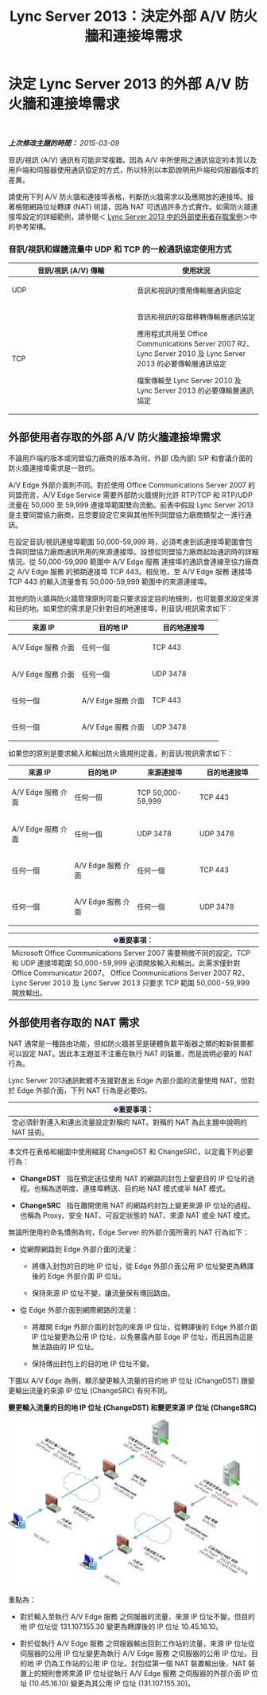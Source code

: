 ﻿---
title: Lync Server 2013：決定外部 A/V 防火牆和連接埠需求
TOCTitle: 決定外部 A/V 防火牆和連接埠需求
ms:assetid: 3b849dc7-175d-40d1-820d-80e6ade6d332
ms:mtpsurl: https://technet.microsoft.com/zh-tw/library/Gg425882(v=OCS.15)
ms:contentKeyID: 49290647
ms.date: 08/10/2015
mtps_version: v=OCS.15
ms.translationtype: HT
---

# 決定 Lync Server 2013 的外部 A/V 防火牆和連接埠需求

 

_**上次修改主題的時間：** 2015-03-09_

音訊/視訊 (A/V) 通訊有可能非常複雜。因為 A/V 中所使用之通訊協定的本質以及用戶端和伺服器使用通訊協定的方式，所以特別以本節說明用戶端和伺服器版本的差異。

請使用下列 A/V 防火牆和連接埠表格，判斷防火牆需求以及應開放的連接埠。接著檢閱網路位址轉譯 (NAT) 術語，因為 NAT 可透過許多方式實作。如需防火牆連接埠設定的詳細範例，請參閱＜ [Lync Server 2013 中的外部使用者存取案例](lync-server-2013-scenarios-for-external-user-access.md)＞中的參考架構。

### 音訊/視訊和媒體流量中 UDP 和 TCP 的一般通訊協定使用方式

<table>
<colgroup>
<col style="width: 50%" />
<col style="width: 50%" />
</colgroup>
<thead>
<tr class="header">
<th>音訊/視訊 (A/V) 傳輸</th>
<th>使用狀況</th>
</tr>
</thead>
<tbody>
<tr class="odd">
<td><p>UDP</p></td>
<td><p>音訊和視訊的慣用傳輸層通訊協定</p></td>
</tr>
<tr class="even">
<td><p>TCP</p></td>
<td><p>音訊和視訊的容錯移轉傳輸層通訊協定</p>
<p>應用程式共用至 Office Communications Server 2007 R2、 Lync Server 2010 及 Lync Server 2013 的必要傳輸層通訊協定</p>
<p>檔案傳輸至 Lync Server 2010 及 Lync Server 2013 的必要傳輸層通訊協定</p></td>
</tr>
</tbody>
</table>


## 外部使用者存取的外部 A/V 防火牆連接埠需求

不論用戶端的版本或同盟協力廠商的版本為何，外部 (及內部) SIP 和會議介面的防火牆連接埠需求是一致的。

A/V Edge 外部介面則不同。對於使用 Office Communications Server 2007 的同盟而言，A/V Edge Service 需要外部防火牆規則允許 RTP/TCP 和 RTP/UDP 流量在 50,000 至 59,999 連接埠範圍雙向流動。前表中假設 Lync Server 2013 是主要同盟協力廠商，且您要設定它來與其他所列同盟協力廠商類型之一進行通訊。

在設定音訊/視訊連接埠範圍 50,000-59,999 時，必須考慮到該連接埠範圍會包含與同盟協力廠商通訊所用的來源連接埠。設想從同盟協力廠商起始通訊時的詳細情況。從 50,000-59,999 範圍中 A/V Edge 服務 連接埠的通訊會連線至協力廠商之 A/V Edge 服務 的預期連接埠 TCP 443。相反地，至 A/V Edge 服務 連接埠 TCP 443 的輸入流量會有 50,000-59,999 範圍中的來源連接埠。

其他的防火牆與防火牆管理原則可能只要求設定目的地規則，也可能要求設定來源和目的地。如果您的需求是只針對目的地連接埠，則音訊/視訊需求如下︰


<table>
<colgroup>
<col style="width: 33%" />
<col style="width: 33%" />
<col style="width: 33%" />
</colgroup>
<thead>
<tr class="header">
<th>來源 IP</th>
<th>目的地 IP</th>
<th>目的地連接埠</th>
</tr>
</thead>
<tbody>
<tr class="odd">
<td><p>A/V Edge 服務 介面</p></td>
<td><p>任何一個</p></td>
<td><p>TCP 443</p></td>
</tr>
<tr class="even">
<td><p>A/V Edge 服務 介面</p></td>
<td><p>任何一個</p></td>
<td><p>UDP 3478</p></td>
</tr>
<tr class="odd">
<td><p>任何一個</p></td>
<td><p>A/V Edge 服務 介面</p></td>
<td><p>TCP 443</p></td>
</tr>
<tr class="even">
<td><p>任何一個</p></td>
<td><p>A/V Edge 服務 介面</p></td>
<td><p>UDP 3478</p></td>
</tr>
</tbody>
</table>


如果您的原則是要求輸入和輸出防火牆規則定義，則音訊/視訊需求如下︰


<table>
<colgroup>
<col style="width: 25%" />
<col style="width: 25%" />
<col style="width: 25%" />
<col style="width: 25%" />
</colgroup>
<thead>
<tr class="header">
<th>來源 IP</th>
<th>目的地 IP</th>
<th>來源連接埠</th>
<th>目的地連接埠</th>
</tr>
</thead>
<tbody>
<tr class="odd">
<td><p>A/V Edge 服務 介面</p></td>
<td><p>任何一個</p></td>
<td><p>TCP 50,000-59,999</p></td>
<td><p>TCP 443</p></td>
</tr>
<tr class="even">
<td><p>A/V Edge 服務 介面</p></td>
<td><p>任何一個</p></td>
<td><p>UDP 3478</p></td>
<td><p>UDP 3478</p></td>
</tr>
<tr class="odd">
<td><p>任何一個</p></td>
<td><p>A/V Edge 服務 介面</p></td>
<td><p>任何一個</p></td>
<td><p>TCP 443</p></td>
</tr>
<tr class="even">
<td><p>任何一個</p></td>
<td><p>A/V Edge 服務 介面</p></td>
<td><p>任何一個</p></td>
<td><p>UDP 3478</p></td>
</tr>
</tbody>
</table>


<table>
<thead>
<tr class="header">
<th><img src="images/Gg412908.important(OCS.15).gif" title="important" alt="important" />重要事項：</th>
</tr>
</thead>
<tbody>
<tr class="odd">
<td>Microsoft Office Communications Server 2007 需要稍微不同的設定。TCP 和 UDP 連接埠範圍 50,000-59,999 必須開放輸入和輸出。此需求僅針對 Office Communicator 2007。 Office Communications Server 2007 R2、 Lync Server 2010 及 Lync Server 2013 只要求 TCP 範圍 50,000-59,999 開放輸出。</td>
</tr>
</tbody>
</table>


## 外部使用者存取的 NAT 需求

NAT 通常是一種路由功能，但如防火牆甚至是硬體負載平衡器之類的較新裝置都可以設定 NAT。因此本主題並不注重在執行 NAT 的裝置，而是說明必要的 NAT 行為。

Lync Server 2013通訊軟體不支援對進出 Edge 內部介面的流量使用 NAT，但對於 Edge 外部介面，下列 NAT 行為是必要的。

<table>
<thead>
<tr class="header">
<th><img src="images/Gg412908.important(OCS.15).gif" title="important" alt="important" />重要事項：</th>
</tr>
</thead>
<tbody>
<tr class="odd">
<td>您必須針對連入和連出流量設定對稱的 NAT。對稱的 NAT 為此主題中說明的 NAT 技術。</td>
</tr>
</tbody>
</table>


本文件在表格和繪圖中使用縮寫 ChangeDST 和 ChangeSRC，以定義下列必要行為：

  - **ChangeDST**   指在預定送往使用 NAT 的網路的封包上變更目的 IP 位址的過程。也稱為透明度、連接埠轉送、目的地 NAT 模式或半 NAT 模式。

  - **ChangeSRC**   指在離開使用 NAT 的網路的封包上變更來源 IP 位址的過程。也稱為 Proxy、安全 NAT、可設定狀態的 NAT、來源 NAT 或全 NAT 模式。

無論所使用的命名慣例為何，Edge Server 的外部介面所需的 NAT 行為如下：

  - 從網際網路到 Edge 外部介面的流量：
    
      - 將傳入封包的目的地 IP 位址，從 Edge 外部介面公用 IP 位址變更為轉譯後的 Edge 外部介面 IP 位址。
    
      - 保持來源 IP 位址不變，讓流量保有傳回路由。

  - 從 Edge 外部介面到網際網路的流量：
    
      - 將離開 Edge 外部介面的封包的來源 IP 位址，從轉譯後的 Edge 外部介面 IP 位址變更為公用 IP 位址，以免暴露內部 Edge IP 位址，而且因為這是無法路由的 IP 位址。
    
      - 保持傳出封包上的目的地 IP 位址不變。

下圖以 A/V Edge 為例，顯示變更輸入流量的目的地 IP 位址 (ChangeDST) 跟變更輸出流量的來源 IP 位址 (ChangeSRC) 有何不同。

**變更輸入流量的目的地 IP 位址 (ChangeDST) 和變更來源 IP 位址 (ChangeSRC)**

![變更目的地/來源 IP 位址](images/Gg425882.0fee7ec5-4cb8-4aff-9164-e7fbab73336d(OCS.15).jpg "變更目的地/來源 IP 位址")

重點為：

  - 對於輸入至執行 A/V Edge 服務 之伺服器的流量，來源 IP 位址不變，但目的地 IP 位址從 131.107.155.30 變更為轉譯後的 IP 位址 10.45.16.10。

  - 對於從執行 A/V Edge 服務 之伺服器輸出回到工作站的流量，來源 IP 位址從伺服器的公用 IP 位址變更為執行 A/V Edge 服務 之伺服器的公用 IP 位址。目的地 IP 仍為工作站的公用 IP 位址。封包從第一個 NAT 裝置輸出後，NAT 裝置上的規則會將來源 IP 位址從執行 A/V Edge 服務 之伺服器的外部介面 IP 位址 (10.45.16.10) 變更為其公用 IP 位址 (131.107.155.30)。


